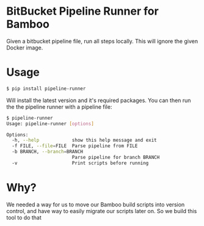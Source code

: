 BitBucket Pipeline Runner for Bamboo
=========================
Given a bitbucket pipeline file, run all steps locally. This will ignore the given Docker image.


Usage
=====

```bash
$ pip install pipeline-runner
```

Will install the latest version and it's required packages. You can then run the the pipeline runner with a pipeline file:

```bash
$ pipeline-runner
Usage: pipeline-runner [options]

Options:
  -h, --help            show this help message and exit
  -f FILE, --file=FILE  Parse pipeline from FILE
  -b BRANCH, --branch=BRANCH
                        Parse pipeline for branch BRANCH
  -v                    Print scripts before running
```

Why?
====
We needed a way for us to move our Bamboo build scripts into version control, and have way to easily migrate our scripts later on. So we build this tool to do that
